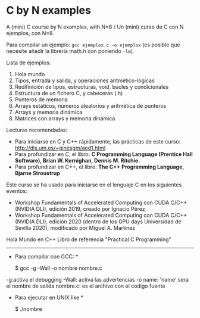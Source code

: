 # C by N examples

A (mini) C course by N examples, with N=8 / Un (mini) curso de C con N ejemplos, con N=8.

Para compilar un ejemplo: `gcc ejemplox.c -o ejemplox`   (es posible que necesite añadir la librería math.h con poniendo `-lm`).

Lista de ejemplos:
1. Hola mundo
2. Tipos, entrada y salida, y operaciones aritmético-lógicas
3. Redifinición de tipos, estructuras, void, bucles y condicionales
4. Estructura de un fichero C, y cabeceras (.h)
5. Punteros de memoria
6. Arrays estáticos, números aleatorios y aritmética de punteros
7. Arrays y memoria dinámica
8. Matrices con arrays y memoria dinámica

Lecturas recomendadas:
* Para iniciarse en C y C++ rápidamente, las prácticas de este curso: http://dis.um.es/~ginesgm/aed1.html
* Para profundizar en C, el libro: **C Programming Language (Prentice Hall Software), Brian W. Kernighan, Dennis M. Ritchie.**
* Para profundizar en C++, el libro: **The C++ Programming Language, Bjarne Stroustrup**

Este curso se ha usado para iniciarse en el lenguaje C en los siguientes eventos:
* Workshop Fundamentals of Accelerated Computing con CUDA C/C++ (NVIDIA DLI), edición 2019, creado por Ignacio Pérez
* Workshop Fundamentals of Accelerated Computing con CUDA C/C++ (NVIDIA DLI), edición 2020 (dentro de los GPU days Universidad de Sevilla 2020), modificado por Miguel A. Martínez

Hola Mundo en C++
Libro de referencia "Practical C Programming"

-------------------------------------------------------------------------
* Para compilar con GCC: *

  $ gcc -g -Wall -o nombre nombre.c

-g:activa el debugging
-Wall: activa las advertencias
-o name: 'name' sera el nombre de salida
nombre.c: es el archivo con el codigo fuente

* Para ejecutar en UNIX like *

  $ ./nombre
